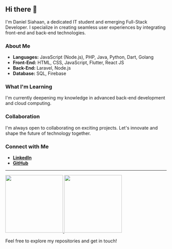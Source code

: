 ## Hi there 👋

I'm Daniel Siahaan, a dedicated IT student and emerging Full-Stack Developer. I specialize in creating seamless user experiences by integrating front-end and back-end technologies.

### About Me
- **Languages:** JavaScript (Node.js), PHP, Java, Python, Dart, Golang
- **Front-End:** HTML, CSS, JavaScript, Flutter, React JS
- **Back-End:** Laravel, Node.js
- **Database:** SQL, Firebase

### What I'm Learning
I'm currently deepening my knowledge in advanced back-end development and cloud computing.

### Collaboration
I'm always open to collaborating on exciting projects. Let's innovate and shape the future of technology together.

### Connect with Me
- **[LinkedIn](https://www.linkedin.com/in/daniel-siahaan-ab03b6204/)**
- **[GitHub](https://github.com/nielshn)**

---

<p align="left">
<a href="https://github.com/nielshn">
  <img height="180em" src="https://github-readme-stats-eight-theta.vercel.app/api?username=nielshn&show_icons=true&theme=algolia&include_all_commits=true&count_private=true"/>
  <img height="180em" src="https://github-readme-stats-eight-theta.vercel.app/api/top-langs/?username=nielshn&layout=compact&theme=algolia"/>
</a>
</p>

Feel free to explore my repositories and get in touch!
